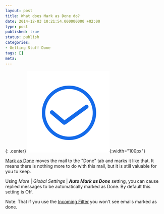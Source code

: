 ```yaml
---
layout: post
title: What does Mark as Done do?
date: 2014-12-03 10:21:54.000000000 +02:00
type: post
published: true
status: publish
categories:
- Getting Stuff Done
tags: []
meta:
---
```


{: .center}
![Action Done](/assets/ic_action_done.png){:width="100px"}

[Mark as Done](/mark-an-email-as-done/) moves the mail to the "Done" tab and marks it like that. It means there is nothing more to do with this mail, but it is still valuable for you to keep.

Using *More* \| *Global Settings* \| ***Auto Mark as Done*** setting, you can cause replied messages to be automatically marked as Done. By default this setting is Off.

Note: That if you use the [Incoming Filter](/top-bar-left-triangle-menu/) you won't see emails marked as done.
